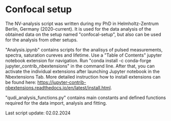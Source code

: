 # Confocal setup
The NV-analysis script was written during my PhD in Helmholtz-Zentrum Berlin, Germany (2020-current). It is used for the data analysis of the obtained data on the setup named "confocal-setup", but also can be used for the analysis from other setups.

"Analysis.ipynb" contains scripts for the analisys of pulsed measurements, spectra, saturation cureves and lifetime. Use a "Table of Contents" jupyter notebook extension for navigation. Run "conda install -c conda-forge jupyter_contrib_nbextensions" in the command line. After that, you can activate the individual extensions after launching Jupyter notebook in the Nbextensions Tab. More detailed instruction how to install extensions can be found here: https://jupyter-contrib-nbextensions.readthedocs.io/en/latest/install.html.

"qudi_analysis_functions.py" contains main constants and defined functions required for the data import, analysis and fitting.

Last script update: 02.02.2024
